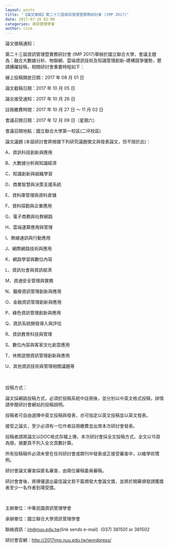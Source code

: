 ```yaml
---
layout: posts
title: "【論文徵稿】第二十三屆資訊管理暨實務研討會 (IMP 2017)"
date: 2017-07-26 02:00
categories: 資訊管理學會
author: csim
---
```


論文徵稿通知：

第二十三屆資訊管理暨實務研討會 (IMP 2017)舉辦於國立聯合大學，會議主題為：融合大數據分析、物聯網、雲端資訊技術及知識管理創新-建構競爭優勢，懇請踴躍投稿，相關研討會重要時程如下：

線上投稿開放日期：2017 年 08 月 01 日

論文截稿日期：2017 年 10 月 05 日 

論文接受通知：2017 年 10 月 26 日

註冊繳費時間：2017 年 10 月 27 日 ～ 11 月 02 日

會議召開日期：2017 年 12 月 09 日（星期六）

會議召開地點：國立聯合大學第一校區(二坪校區)

論文議題 (本屆研討會將根據下列研究議題徵文與發表論文，但不限於此)：



A、資訊科技創新與應用 

B、大數據分析與知識經濟

C、知識創新與組織學習

D、商業智慧與決策支援系統

E、資料庫管理與資料倉儲

F、資料探勘與企業應用

G、電子商務與社群網路 

H、雲端運算應用與管理

I、無線通訊與行動應用

J、網際網路技術與應用

K、網路學習與數位內容

L、資訊社會與資訊經濟

M、資通安全管理與實務

N、醫療資訊管理創新與應用

O、金融資訊管理創新與應用

P、綠色資訊管理創新與應用

Q、資訊系統開發導入與評估

R、資訊教育科技與管理

S、數位內容與客家文化創意應用

T、休閒遊憩資訊管理創新與應用

U、其他資訊技術與管理相關議題等

 　



投稿方式：

論文採網路投稿方式，必須於投稿系統中註冊後，並分別以中英文格式投稿，詳情請參閱研討會網站的投稿說明。

投稿者可自由選擇中英文投稿與發表，亦可指定以英文投稿並以英文發表。

接受之論文，至少必須有一位作者註冊繳費並出席本次研討會發表。

投稿者請將論文以DOC格式存檔上傳，本次研討會採全文投稿方式，全文以15頁為限，摘要頁不列入全文頁數計算。

所有投稿稿件必須未曾在任何研討會或期刊中發表或正接受審查中，以維學術慣例。

研討會論文審查採匿名審查，由兩位審稿委員審稿。

研討會會後，將擇優選出最佳論文若干篇頒發大會論文獎，並將於開幕頒發請獲獎者至少一名作者到場受獎。

 

主辦單位：中華民國資訊管理學會

承辦單位：國立聯合大學資訊管理學會

聯絡資訊：im@nuu.edu.tw(link sends e-mail)  (037) 381501 or 381502

研討會官網：http://2017imp.nuu.edu.tw/wordpress/
